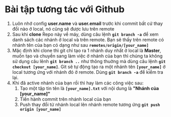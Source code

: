 # Bài tập tương tác với Github
1. Luôn nhớ config **user.name** và **user.email** trước khi commit bất cứ thay đổi nào ở local, nó cũng sẽ được lưu trên remote
2. Sau khi **clone** Repo này về máy, dùng câu lệnh **`git branch -a`** để xem danh sách các nhánh ở local và trên remote. Bạn sẽ thấy trên remote có nhánh tên của bạn có dạng như sau **`remotes/origin/[your_name]`**
3. Mặc định khi clone thì git chỉ tạo ra 1 nhánh duy nhất ở local là **Master**, muốn tạo và chuyển sang làm việc ở nhánh của bạn thì chúng ta không sử dụng câu lênh **`git branch ..`** như thông thuờng mà dùng câu lệnh **`git checkout [your_name]`**. Git sẽ tự động tạo ra một nhánh tên **`[your_name]`** ở local tương ứng với nhánh đó ở remote. Dùng **`git branch -a`** để kiểm tra lại.
4. Khi đã active nhánh của bạn rồi thì hay làm các công việc sau:
    1. Tạo một tập tin tên là **`[your_name].txt`** với nội dung là **"Nhánh của [your_name]"**
    2. Tiến hành commit trên nhánh local của bạn
    3. Push thay đổi từ nhánh local lên nhánh remote tương ứng **`git push origin [your_name]`**
